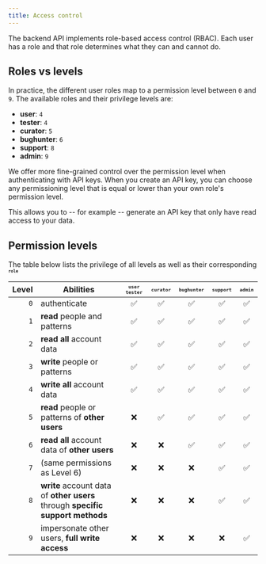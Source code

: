 ```yaml
---
title: Access control
---
```


The backend API implements role-based access control (RBAC). Each
user has a role and that role determines what they can and cannot do.

## Roles vs levels

In practice, the different user roles map to a permission level between
`0` and `9`.
The available roles and their privilege levels are:

- **user**: `4`
- **tester**: `4`
- **curator**: `5`
- **bughunter**: `6`
- **support**: `8`
- **admin**: `9`

We offer more fine-grained control over the permission level when
authenticating with API keys.  When you create an API key, you can choose any
permissioning level that is equal or lower than your own role's permission level.

This allows you to -- for example -- generate an API key that only have read
access to your data.

## Permission levels

The table below lists the privilege of all levels as well as their
corresponding <small><small><b>`role`</b></small></small>

| Level  | Abilities | <small><small>`user` `tester`</small></small> | <small><small>`curator`</small></small> | <small><small>`bughunter`</small></small> | <small><small>`support`</small></small> | <small><small>`admin`</small></small> |
| --: | -- | :--: | :--: | :--: | :--: | :--: |
| `0`    | authenticate                                     | ✅ | ✅ | ✅ | ✅ | ✅ |
| `1`    | **read** people and patterns                     | ✅ | ✅ | ✅ | ✅ | ✅ |
| `2`    | **read all** account data                        | ✅ | ✅ | ✅ | ✅ | ✅ |
| `3`    | **write** people or patterns                     | ✅ | ✅ | ✅ | ✅ | ✅ |
| `4`    | **write all** account data                       | ✅ | ✅ | ✅ | ✅ | ✅ |
| `5`    | **read** people or patterns of **other users**   | ❌ | ✅ | ✅ | ✅ | ✅ |
| `6`    | **read all** account data of **other users**     | ❌ | ❌ | ✅ | ✅ | ✅ |
| `7`    | (same permissions as Level 6)                    | ❌ | ❌ | ❌ | ✅ | ✅ |
| `8`    | **write** account data of **other users** through **specific support methods** | ❌ | ❌ | ❌ | ✅ | ✅ |
| `9`    | impersonate other users, **full write access**   | ❌ | ❌ | ❌ | ❌ | ✅ |
